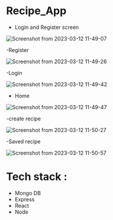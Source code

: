 # Recipe_App

- Login and Register screen

 ![Screenshot from 2023-03-12 11-49-07](https://user-images.githubusercontent.com/47253310/224528150-b8fc5777-9b7b-4494-b563-caf4d61293c1.png)
 
 -Register
 
 ![Screenshot from 2023-03-12 11-49-26](https://user-images.githubusercontent.com/47253310/224528098-69aebbbe-cbb1-4239-9454-f9507acd0b84.png)
 
 -Login
 
 ![Screenshot from 2023-03-12 11-49-42](https://user-images.githubusercontent.com/47253310/224528161-452f8065-61ce-4995-9fbc-523ecc45e695.png)

- Home

![Screenshot from 2023-03-12 11-49-47](https://user-images.githubusercontent.com/47253310/224528172-b214e51b-c2cf-479d-870d-4d14cd70744b.png)

-create recipe

![Screenshot from 2023-03-12 11-50-27](https://user-images.githubusercontent.com/47253310/224528184-f97b1478-8beb-4bde-9c79-dc7faa19e687.png)

-Saved recipe 

![Screenshot from 2023-03-12 11-50-57](https://user-images.githubusercontent.com/47253310/224528188-f389b806-026c-42c1-bc84-5e941c319741.png)


# Tech stack : 

- Mongo DB
- Express
- React
- Node
